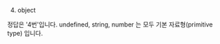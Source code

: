 <!-- # 문제3 : 변수의 타입

 다음 출력 값으로 올바른 것은?

 `jsx
 var arr = [100, 200, 300];
 console.log(typeof(arr));
 `

1) undefined
2) string
3) number
4) object -->

4.  object

정답은 '4번'입니다. undefined, string, number 는 모두 기본 자료형(primitive type) 입니다.
